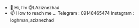 - 👋 Hi, I’m @LAziznezhad
- 📫 How to reach me ...
Telegram : 09148465474
Instagram : loghman_aziznezhad

<!---
LAziznezhad/LAziznezhad is a ✨ special ✨ repository because its `README.md` (this file) appears on your GitHub profile.
You can click the Preview link to take a look at your changes.
--->
